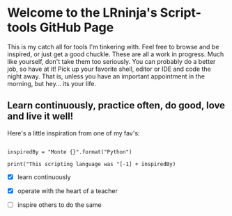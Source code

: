 # Welcome to the LRninja's Script-tools GitHub Page 

This is my catch all for tools I'm tinkering with. Feel free to browse and be inspired, or just get a good chuckle. These are all a work in progress. Much like yourself, don't take them too seriously. You can probably do a better job, so have at it! Pick up your favorite shell, editor or IDE and code the night away. That is, unless you have an important appointment in the morning, but hey... its your life. 

## Learn continuously, practice often, do good, love and live it well! 

Here's a little inspiration from one of my fav's:
```python3

inspiredBy = "Monte {}".format("Python")

print("This scripting language was "[-1] + inspiredBy)
```

 - [x] learn continuously
 - [x] operate with the heart of a teacher
 - [ ] inspire others to do the same
 


